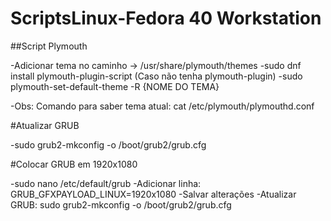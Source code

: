 # ScriptsLinux-Fedora 40 Workstation

##Script Plymouth

-Adicionar tema no caminho -> /usr/share/plymouth/themes
-sudo dnf install plymouth-plugin-script (Caso não tenha plymouth-plugin)
-sudo plymouth-set-default-theme -R {NOME DO TEMA}

-Obs: Comando para saber tema atual: cat /etc/plymouth/plymouthd.conf

#Atualizar GRUB 

-sudo grub2-mkconfig -o /boot/grub2/grub.cfg

#Colocar GRUB em 1920x1080

-sudo nano /etc/default/grub
-Adicionar linha: GRUB_GFXPAYLOAD_LINUX=1920x1080
-Salvar alterações
-Atualizar GRUB: sudo grub2-mkconfig -o /boot/grub2/grub.cfg
